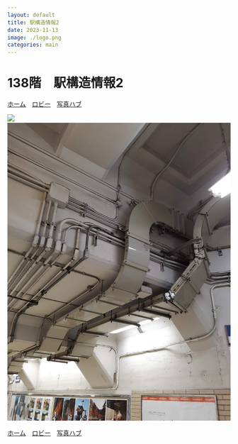 ```yaml
---
layout: default
title: 駅構造情報2
date: 2023-11-13
image: ./logo.png
categories: main
---
```

# 138階　駅構造情報2
[ホーム](./index)　[ロビー](144)　[写真ハブ](154)


![](./photos/136.png)
![](./photos/137.png)


[ホーム](./index)　[ロビー](144)　[写真ハブ](154)
